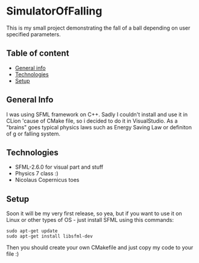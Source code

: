 # SimulatorOfFalling
This is my small project demonstrating the fall of a ball depending on user specified parameters.
## Table of content
* [General info](#general-info)
* [Technologies](#technologies)
* [Setup](#setup)

## General Info
I was using SFML framework on C++. Sadly I couldn't install and use it in CLion 'cause of CMake file, so i decided to do it in VisualStudio. As a "brains" goes typical physics laws such as Energy Saving Law or definiton of g or falling system. 

## Technologies
* SFML-2.6.0 for visual part and stuff
* Physics 7 class :)
* Nicolaus Copernicus toes

## Setup
Soon it will be my very first release, so yea, but if you want to use it on Linux or other types of OS - just install SFML using this commands: 
```
sudo apt-get update
sudo apt-get install libsfml-dev
```
Then you should create your own CMakefile and just copy my code to your file :) 

